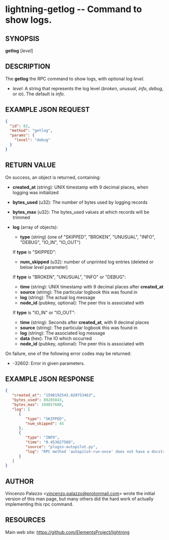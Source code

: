 lightning-getlog -- Command to show logs.
=========================================

SYNOPSIS
--------

**getlog** [*level*]

DESCRIPTION
-----------

The **getlog** the RPC command to show logs, with optional log *level*.

- *level*: A string that represents the log level (*broken*, *unusual*, *info*, *debug*, or *io*).  The default is *info*.

EXAMPLE JSON REQUEST
--------------------
```json
{
  "id": 82,
  "method": "getlog",
  "params": {
    "level": "debug"
  }
}
```

RETURN VALUE
------------

[comment]: # (GENERATE-FROM-SCHEMA-START)
On success, an object is returned, containing:

- **created\_at** (string): UNIX timestamp with 9 decimal places, when logging was initialized
- **bytes\_used** (u32): The number of bytes used by logging records
- **bytes\_max** (u32): The bytes\_used values at which records will be trimmed 
- **log** (array of objects):
  - **type** (string) (one of "SKIPPED", "BROKEN", "UNUSUAL", "INFO", "DEBUG", "IO\_IN", "IO\_OUT")

  If **type** is "SKIPPED":

    - **num\_skipped** (u32): number of unprinted log entries (deleted or below *level* parameter)

  If **type** is "BROKEN", "UNUSUAL", "INFO" or "DEBUG":

    - **time** (string): UNIX timestamp with 9 decimal places after **created\_at**
    - **source** (string): The particular logbook this was found in
    - **log** (string): The actual log message
    - **node\_id** (pubkey, optional): The peer this is associated with

  If **type** is "IO\_IN" or "IO\_OUT":

    - **time** (string): Seconds after **created\_at**, with 9 decimal places
    - **source** (string): The particular logbook this was found in
    - **log** (string): The associated log message
    - **data** (hex): The IO which occurred
    - **node\_id** (pubkey, optional): The peer this is associated with

[comment]: # (GENERATE-FROM-SCHEMA-END)

On failure, one of the following error codes may be returned:

- -32602: Error in given parameters.

EXAMPLE JSON RESPONSE
---------------------

```json
{
   "created_at": "1598192543.820753463",
   "bytes_used": 89285843,
   "bytes_max": 104857600,
   "log": [
      {
         "type": "SKIPPED",
         "num_skipped": 45
      },
      {
         "type": "INFO",
         "time": "0.453627568",
         "source": "plugin-autopilot.py",
         "log": "RPC method 'autopilot-run-once' does not have a docstring."
      }
   ]
}
```

AUTHOR
------

Vincenzo Palazzo <<vincenzo.palazzo@protonmail.com>> wrote the initial version of this man page, but many others did the hard work of actually implementing this rpc command.

RESOURCES
---------

Main web site: <https://github.com/ElementsProject/lightning>

[comment]: # ( SHA256STAMP:10caba663098a54c2273026882187958afe8cd334dfe7f3457909bf2dc0b717d)
